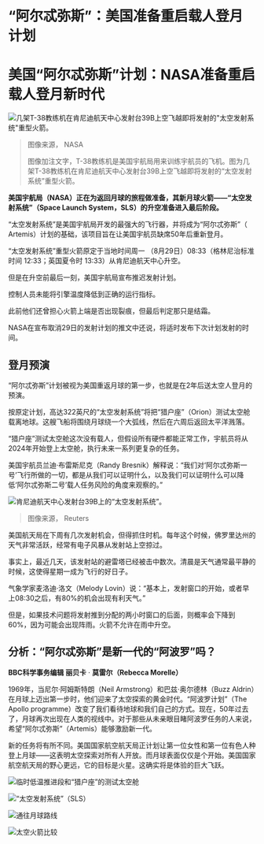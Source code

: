 # “阿尔忒弥斯”：美国准备重启载人登月计划

#  美国“阿尔忒弥斯”计划：NASA准备重启载人登月新时代


![几架T-38教练机在肯尼迪航天中心发射台39B上空飞越即将发射的"太空发射系统"重型火箭。](_126472409_jsc2022e066539_alt.jpg)

> 图像来源，  NASA
>
> 图像加注文字，T-38教练机是美国宇航局用来训练宇航员的飞机。图为几架T-38教练机在肯尼迪航天中心发射台39B上空飞越即将发射的“太空发射系统”重型火箭。

**美国宇航局（NASA）正在为返回月球的旅程做准备，其新月球火箭——“太空发射系统”（Space Launch System，SLS）的升空准备进入最后阶段。**

“太空发射系统”是美国宇航局开发的最强大的飞行器，并将成为“阿尔忒弥斯”（ Artemis）计划的基础，该项目旨在让美国宇航员缺席50年后重新登月。

“太空发射系统”重型火箭原定于当地时间周一 （8月29日）08:33（格林尼治标准时间 12:33；英国夏令时 13:33）从肯尼迪航天中心升空。

但是在升空前最后一刻，美国宇航局宣布推迟发射计划。

控制人员未能将引擎温度降低到正确的运行指标。

此前他们还曾担心火箭上端是否出现裂痕，但最后判定那只是结霜。

NASA在宣布取消29日的发射计划的推文中还说，将适时发布下次计划发射的时间。


##  登月预演

“阿尔忒弥斯”计划被视为美国重返月球的第一步，也就是在2年后送太空人登月的预演。

按原定计划，高达322英尺的“太空发射系统”将把“猎户座”（Orion）测试太空舱载离地球。这艘飞船将围绕月球绕一个大弧线，然后在六周后返回太平洋溅落。

“猎户座”测试太空舱这次没有载人，但假设所有硬件都能正常工作，宇航员将从2024年开始登上太空舱，执行未来一系列更复杂的任务。

美国宇航员兰迪·布雷斯尼克（Randy Bresnik）解释说：“我们对‘阿尔忒弥斯一号’飞行所做的一切，都是从我们可以证明什么，以及我们可以证明什么可以降低‘阿尔忒弥斯二号’载人任务风险的角度来观察的。”

![肯尼迪航天中心发射台39B上的“太空发射系统”。](_126472239_40070dce691d9ee18b89d33fc137a7fb22899a58.jpg)

> 图像来源，  Reuters

美国航天局在下周有几次发射机会，但得抓住时机。每年这个时候，佛罗里达州的天气非常活跃，经常有电子风暴从发射站上空掠过。

事实上，最近几天，该发射站的避雷塔已经被击中数次。清晨是天气通常最平静的时候，这使得星期一成为飞行的好日子。

气象学家麦洛迪·洛文（Melody Lovin）说：“基本上，发射窗口的开始，或者早上08:30之后，有80%的机会出现有利天气。”

但是，如果技术问题将发射推到分配的两小时窗口的后面，则概率会下降到60%，因为可能会出现阵雨。火箭不允许在雨中升空。

##  分析：“阿尔忒弥斯”是新一代的“阿波罗”吗？

**BBC科学事务编辑** **丽贝卡** · **莫雷尔（Rebecca Morelle）**

1969年，当尼尔·阿姆斯特朗（Neil Armstrong）和巴兹·奥尔德林（Buzz Aldrin）在月球上迈出第一步时，他们迎来了太空探索的黄金时代。“阿波罗计划”（The Apollo programme）改变了我们看待地球和我们自己的方式。现在，50年过去了，月球再次出现在人类的视线中。对于那些从未亲眼目睹阿波罗任务的人来说，希望“阿尔忒弥斯”（Artemis）能够激励新一代。

新的任务将有所不同。美国国家航空航天局正计划让第一位女性和第一位有色人种登上月球——这表明太空探索对所有人开放。而月球表面仅仅是个开始。美国国家航空航天局的野心更远，它的目标是火星。这确实将是体验的巨大飞跃。

![临时低温推进段和“猎户座”的测试太空舱](_126476663_orion_static_640-nc-2x-nc.png)

![“太空发射系统”（SLS）](_126476664_rocket_full_expanded_640-nc-2x-nc-002.png)

![通往月球路线](_126476662_artemis_moon_route_640-nc-2x-nc-002.png)

![太空火箭比较](_126476659_comparison_of_rockets_chinese_640_2x-nc-003.png)


